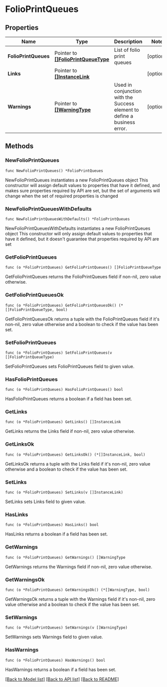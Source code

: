 # FolioPrintQueues

## Properties

Name | Type | Description | Notes
------------ | ------------- | ------------- | -------------
**FolioPrintQueues** | Pointer to [**[]FolioPrintQueueType**](FolioPrintQueueType.md) | List of folio print queues | [optional] 
**Links** | Pointer to [**[]InstanceLink**](InstanceLink.md) |  | [optional] 
**Warnings** | Pointer to [**[]WarningType**](WarningType.md) | Used in conjunction with the Success element to define a business error. | [optional] 

## Methods

### NewFolioPrintQueues

`func NewFolioPrintQueues() *FolioPrintQueues`

NewFolioPrintQueues instantiates a new FolioPrintQueues object
This constructor will assign default values to properties that have it defined,
and makes sure properties required by API are set, but the set of arguments
will change when the set of required properties is changed

### NewFolioPrintQueuesWithDefaults

`func NewFolioPrintQueuesWithDefaults() *FolioPrintQueues`

NewFolioPrintQueuesWithDefaults instantiates a new FolioPrintQueues object
This constructor will only assign default values to properties that have it defined,
but it doesn't guarantee that properties required by API are set

### GetFolioPrintQueues

`func (o *FolioPrintQueues) GetFolioPrintQueues() []FolioPrintQueueType`

GetFolioPrintQueues returns the FolioPrintQueues field if non-nil, zero value otherwise.

### GetFolioPrintQueuesOk

`func (o *FolioPrintQueues) GetFolioPrintQueuesOk() (*[]FolioPrintQueueType, bool)`

GetFolioPrintQueuesOk returns a tuple with the FolioPrintQueues field if it's non-nil, zero value otherwise
and a boolean to check if the value has been set.

### SetFolioPrintQueues

`func (o *FolioPrintQueues) SetFolioPrintQueues(v []FolioPrintQueueType)`

SetFolioPrintQueues sets FolioPrintQueues field to given value.

### HasFolioPrintQueues

`func (o *FolioPrintQueues) HasFolioPrintQueues() bool`

HasFolioPrintQueues returns a boolean if a field has been set.

### GetLinks

`func (o *FolioPrintQueues) GetLinks() []InstanceLink`

GetLinks returns the Links field if non-nil, zero value otherwise.

### GetLinksOk

`func (o *FolioPrintQueues) GetLinksOk() (*[]InstanceLink, bool)`

GetLinksOk returns a tuple with the Links field if it's non-nil, zero value otherwise
and a boolean to check if the value has been set.

### SetLinks

`func (o *FolioPrintQueues) SetLinks(v []InstanceLink)`

SetLinks sets Links field to given value.

### HasLinks

`func (o *FolioPrintQueues) HasLinks() bool`

HasLinks returns a boolean if a field has been set.

### GetWarnings

`func (o *FolioPrintQueues) GetWarnings() []WarningType`

GetWarnings returns the Warnings field if non-nil, zero value otherwise.

### GetWarningsOk

`func (o *FolioPrintQueues) GetWarningsOk() (*[]WarningType, bool)`

GetWarningsOk returns a tuple with the Warnings field if it's non-nil, zero value otherwise
and a boolean to check if the value has been set.

### SetWarnings

`func (o *FolioPrintQueues) SetWarnings(v []WarningType)`

SetWarnings sets Warnings field to given value.

### HasWarnings

`func (o *FolioPrintQueues) HasWarnings() bool`

HasWarnings returns a boolean if a field has been set.


[[Back to Model list]](../README.md#documentation-for-models) [[Back to API list]](../README.md#documentation-for-api-endpoints) [[Back to README]](../README.md)


